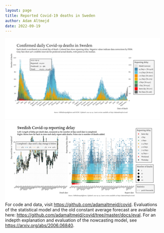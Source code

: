 ```yaml
---
layout: page
title: Reported Covid-19 deaths in Sweden
author: Adam Altmejd
date: 2022-09-19
---
```


![Graph of Swedish Covid-19 deaths with reporting delay.](deaths_lag_sweden_2022-09-19.png "Swedish Covid-19 deaths.")
![Graph of Swedish Covid-19 reporting delay in daily deaths.](lag_trend_sweden_2022-09-19.png "Trend in Swedish Covid-19 mortality reporting delay.")
For code and data, visit <https://github.com/adamaltmejd/covid>.
Evaluations of the statistical model and the old constant average forecast are available here: <https://github.com/adamaltmejd/covid/tree/master/docs/eval>.
For an indepth explanation and evaluation of the nowcasting model, see <https://arxiv.org/abs/2006.06840>.
